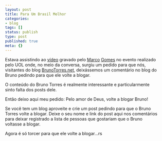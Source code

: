 ```yaml
---
layout: post
title: Para Um Brasil Melhor
categories:
- blog
tags: []
status: publish
type: post
published: true
meta: {}
---
```

Estava assistindo ao <a href="http://www.youtube.com/watch?v=SX5bCCtHYXo&eurl=http://www.google.com/reader/view/">vídeo</a> gravado pelo <a href="http://marcogomes.com/">Marco</a> <a href="http://boo-box.com/site/">Gomes</a> no evento realizado pelo UOL onde, no meio da conversa, surgiu um pedido para que nós, visitantes do blog <a href="http://brunotorres.net">BrunoTorres.net</a>, deixássemos um comentário no blog do Bruno pedindo para que ele volte a blogar.

O conteúdo do Bruno Torres é realmente interessante e particularmente sinto falta dos posts dele.

Então deixo aqui meu pedido:
Pelo amor de Deus, volte a blogar Bruno!

Se você tem um blog aproveite e crie um post pedindo para que o Bruno Torres volte a blogar. Deixe o seu nome e link do post aqui nos comentários para deixar registrado a lista de pessoas que gostariam que o Bruno voltasse a blogar.


Agora é só torcer para que ele volte a blogar...rs
